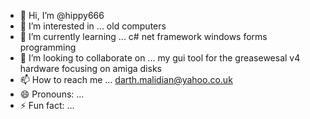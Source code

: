 - 👋 Hi, I’m @hippy666
- 👀 I’m interested in ... old computers
- 🌱 I’m currently learning ... c# net framework windows forms programming
- 💞️ I’m looking to collaborate on ... my gui tool for the greasewesal v4 hardware focusing on amiga disks
- 📫 How to reach me ... darth.malidian@yahoo.co.uk
- 😄 Pronouns: ...
- ⚡ Fun fact: ...

<!---
hippy666/hippy666 is a ✨ special ✨ repository because its `README.md` (this file) appears on your GitHub profile.
You can click the Preview link to take a look at your changes.
--->
